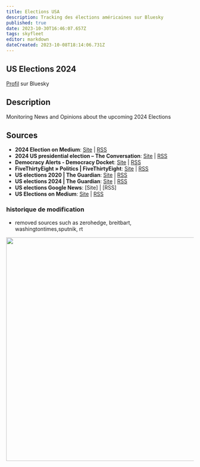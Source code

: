 ```yaml
---
title: Elections USA
description: Tracking des élections américaines sur Bluesky
published: true
date: 2023-10-30T16:46:07.657Z
tags: skyfleet
editor: markdown
dateCreated: 2023-10-08T18:14:06.731Z
---
```


## US Elections 2024

[Profil](https://bsky.app/profile/elections.skyfleet.blue) sur Bluesky

## Description
Monitoring News and Opinions about the upcoming 2024 Elections

## Sources

- **2024 Election on Medium**: [Site](https://medium.com/tag/2024-election/latest?source=rss------2024_election-5) | [RSS](https://medium.com/feed/tag/2024-election)
- **2024 US presidential election – The Conversation**: [Site](https://theconversation.com/) | [RSS](https://theconversation.com/europe/topics/2024-us-presidential-election-128451/articles.atom)
- **Democracy Alerts - Democracy Docket**: [Site](https://www.democracydocket.com/alerts/) | [RSS](https://www.democracydocket.com/news-alerts/feed/)
- **FiveThirtyEight » Politics | FiveThirtyEight**: [Site](http://fivethirtyeight.com/) | [RSS](https://fivethirtyeight.com/politics/feed/)
- **US elections 2020 | The Guardian**: [Site](https://www.theguardian.com/us-news/us-elections-2020) | [RSS](https://www.theguardian.com/us-news/us-elections-2020/rss)
- **US elections 2024 | The Guardian**: [Site](https://www.theguardian.com/us-news/us-elections-2024) | [RSS](https://www.theguardian.com/us-news/us-elections-2024/rss)
- **US elections Google News**: [Site] | [RSS]
- **US Elections on Medium**: [Site](https://medium.com/tag/us-elections/latest?source=rss------us_elections-5) | [RSS](https://medium.com/feed/tag/us-elections)


### historique de modification
- removed sources such as zerohedge, breitbart, washingtontimes,sputnik, rt


<img src="https://saskeets.micro.blog/uploads/2023/uselections.jpg" width="600" height="600" alt="">